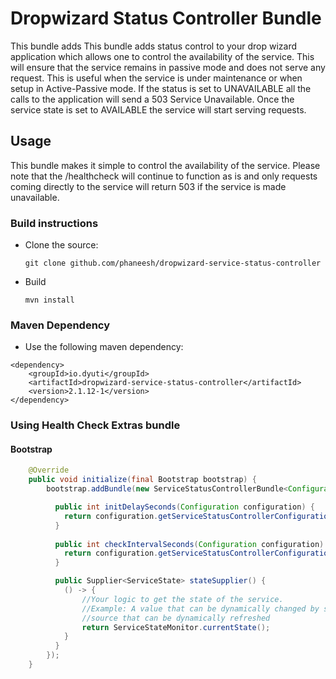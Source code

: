 # Dropwizard Status Controller Bundle

This bundle adds This bundle adds status control to your drop wizard application which allows one 
to control the availability of the service. This will ensure that the service remains in
passive mode and does not serve any request. This is useful when the service is under maintenance or
when setup in Active-Passive mode.
If the status is set to UNAVAILABLE all the calls to the application will send a 
503 Service Unavailable. Once the service state is set to AVAILABLE the service will start serving requests.


## Usage
This bundle makes it simple to control the availability of the service. 
Please note that the /healthcheck will continue to function as is and only requests coming directly 
to the service will return 503 if the service is made unavailable. 
 
### Build instructions
  - Clone the source:

        git clone github.com/phaneesh/dropwizard-service-status-controller

  - Build

        mvn install

### Maven Dependency
* Use the following maven dependency:
```
<dependency>
    <groupId>io.dyuti</groupId>
    <artifactId>dropwizard-service-status-controller</artifactId>
    <version>2.1.12-1</version>
</dependency>
```

### Using Health Check Extras bundle

#### Bootstrap
```java
    @Override
    public void initialize(final Bootstrap bootstrap) {
        bootstrap.addBundle(new ServiceStatusControllerBundle<Configuration>() {

          public int initDelaySeconds(Configuration configuration) {
            return configuration.getServiceStatusControllerConfiguration().getInitDelaySeconds();
          }
          
          public int checkIntervalSeconds(Configuration configuration) {
            return configuration.getServiceStatusControllerConfiguration().getCheckIntervalSeconds();
          }

          public Supplier<ServiceState> stateSupplier() {
            () -> {
                //Your logic to get the state of the service.
                //Example: A value that can be dynamically changed by supplying through a configuration 
                //source that can be dynamically refreshed
                return ServiceStateMonitor.currentState();
            }
          }
        });
    }
```